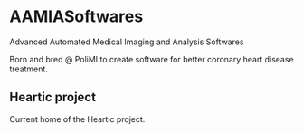 # AAMIASoftwares

Advanced Automated Medical Imaging and Analysis Softwares

Born and bred @ PoliMI to create software for better coronary heart disease treatment.

## Heartic project

Current home of the Heartic project.
